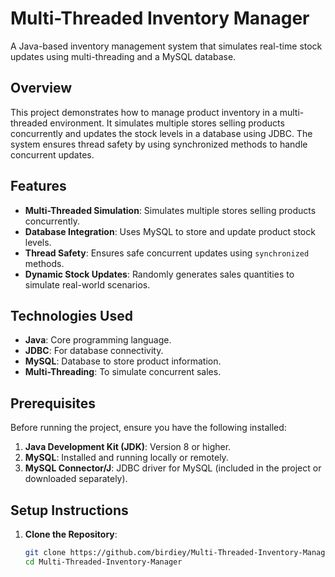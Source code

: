 # Multi-Threaded Inventory Manager

A Java-based inventory management system that simulates real-time stock updates using multi-threading and a MySQL database.

## Overview

This project demonstrates how to manage product inventory in a multi-threaded environment. It simulates multiple stores selling products concurrently and updates the stock levels in a database using JDBC. The system ensures thread safety by using synchronized methods to handle concurrent updates.

## Features

- **Multi-Threaded Simulation**: Simulates multiple stores selling products concurrently.
- **Database Integration**: Uses MySQL to store and update product stock levels.
- **Thread Safety**: Ensures safe concurrent updates using `synchronized` methods.
- **Dynamic Stock Updates**: Randomly generates sales quantities to simulate real-world scenarios.

## Technologies Used

- **Java**: Core programming language.
- **JDBC**: For database connectivity.
- **MySQL**: Database to store product information.
- **Multi-Threading**: To simulate concurrent sales.

## Prerequisites

Before running the project, ensure you have the following installed:

1. **Java Development Kit (JDK)**: Version 8 or higher.
2. **MySQL**: Installed and running locally or remotely.
3. **MySQL Connector/J**: JDBC driver for MySQL (included in the project or downloaded separately).

## Setup Instructions

1. **Clone the Repository**:
   ```bash
   git clone https://github.com/birdiey/Multi-Threaded-Inventory-Manager.git
   cd Multi-Threaded-Inventory-Manager
